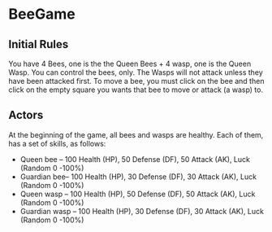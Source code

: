 # BeeGame

## Initial Rules

You have 4 Bees, one is the the Queen Bees + 4 wasp, one is the Queen Wasp. 
You can control the bees, only. The Wasps will not attack unless they have been attacked first.
To move a bee, you must click on the bee and then click on the empty square you wants that bee to move or attack (a wasp) to. 

## Actors

At the beginning of the game, all bees and wasps are healthy. Each of them, has a set of skills, as follows:
- Queen bee – 100 Health (HP), 50 Defense (DF), 50 Attack (AK), Luck (Random 0 -100%)
- Guardian bee– 100 Health (HP), 30 Defense (DF), 30 Attack (AK), Luck (Random 0 -100%)
- Queen wasp – 100 Health (HP), 50 Defense (DF), 50 Attack (AK), Luck (Random 0 -100%)
- Guardian wasp – 100 Health (HP), 30 Defense (DF), 30 Attack (AK), Luck (Random 0 -100%)



